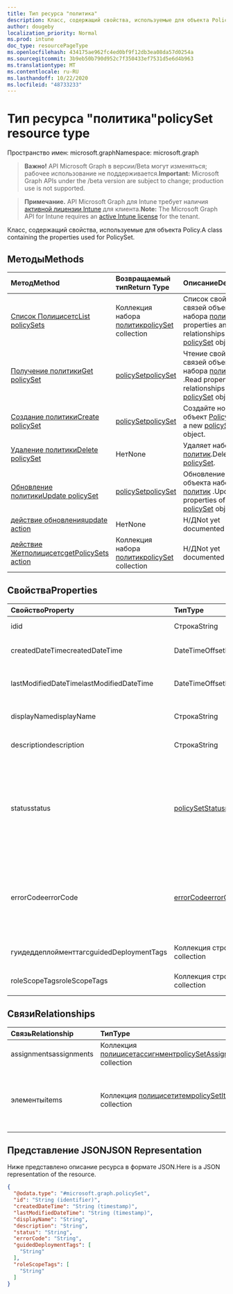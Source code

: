 ```yaml
---
title: Тип ресурса "политика"
description: Класс, содержащий свойства, используемые для объекта Policy.
author: dougeby
localization_priority: Normal
ms.prod: intune
doc_type: resourcePageType
ms.openlocfilehash: 434175ae962fc4ed0bf9f12db3ea08da57d0254a
ms.sourcegitcommit: 3b9eb50b790d952c7f350433ef7531d5e6d4b963
ms.translationtype: MT
ms.contentlocale: ru-RU
ms.lasthandoff: 10/22/2020
ms.locfileid: "48733233"
---
```

# <a name="policyset-resource-type"></a><span data-ttu-id="c786d-103">Тип ресурса "политика"</span><span class="sxs-lookup"><span data-stu-id="c786d-103">policySet resource type</span></span>

<span data-ttu-id="c786d-104">Пространство имен: microsoft.graph</span><span class="sxs-lookup"><span data-stu-id="c786d-104">Namespace: microsoft.graph</span></span>

> <span data-ttu-id="c786d-105">**Важно!** API Microsoft Graph в версии/Beta могут изменяться; рабочее использование не поддерживается.</span><span class="sxs-lookup"><span data-stu-id="c786d-105">**Important:** Microsoft Graph APIs under the /beta version are subject to change; production use is not supported.</span></span>

> <span data-ttu-id="c786d-106">**Примечание.** API Microsoft Graph для Intune требует наличия [активной лицензии Intune](https://go.microsoft.com/fwlink/?linkid=839381) для клиента.</span><span class="sxs-lookup"><span data-stu-id="c786d-106">**Note:** The Microsoft Graph API for Intune requires an [active Intune license](https://go.microsoft.com/fwlink/?linkid=839381) for the tenant.</span></span>

<span data-ttu-id="c786d-107">Класс, содержащий свойства, используемые для объекта Policy.</span><span class="sxs-lookup"><span data-stu-id="c786d-107">A class containing the properties used for PolicySet.</span></span>

## <a name="methods"></a><span data-ttu-id="c786d-108">Методы</span><span class="sxs-lookup"><span data-stu-id="c786d-108">Methods</span></span>
|<span data-ttu-id="c786d-109">Метод</span><span class="sxs-lookup"><span data-stu-id="c786d-109">Method</span></span>|<span data-ttu-id="c786d-110">Возвращаемый тип</span><span class="sxs-lookup"><span data-stu-id="c786d-110">Return Type</span></span>|<span data-ttu-id="c786d-111">Описание</span><span class="sxs-lookup"><span data-stu-id="c786d-111">Description</span></span>|
|:---|:---|:---|
|[<span data-ttu-id="c786d-112">Список Полицисетс</span><span class="sxs-lookup"><span data-stu-id="c786d-112">List policySets</span></span>](../api/intune-policyset-policyset-list.md)|<span data-ttu-id="c786d-113">Коллекция набора [политик](../resources/intune-policyset-policyset.md)</span><span class="sxs-lookup"><span data-stu-id="c786d-113">[policySet](../resources/intune-policyset-policyset.md) collection</span></span>|<span data-ttu-id="c786d-114">Список свойств и связей объектов набора [политик](../resources/intune-policyset-policyset.md) .</span><span class="sxs-lookup"><span data-stu-id="c786d-114">List properties and relationships of the [policySet](../resources/intune-policyset-policyset.md) objects.</span></span>|
|[<span data-ttu-id="c786d-115">Получение политики</span><span class="sxs-lookup"><span data-stu-id="c786d-115">Get policySet</span></span>](../api/intune-policyset-policyset-get.md)|[<span data-ttu-id="c786d-116">policySet</span><span class="sxs-lookup"><span data-stu-id="c786d-116">policySet</span></span>](../resources/intune-policyset-policyset.md)|<span data-ttu-id="c786d-117">Чтение свойств и связей объекта набора [политик](../resources/intune-policyset-policyset.md) .</span><span class="sxs-lookup"><span data-stu-id="c786d-117">Read properties and relationships of the [policySet](../resources/intune-policyset-policyset.md) object.</span></span>|
|[<span data-ttu-id="c786d-118">Создание политики</span><span class="sxs-lookup"><span data-stu-id="c786d-118">Create policySet</span></span>](../api/intune-policyset-policyset-create.md)|[<span data-ttu-id="c786d-119">policySet</span><span class="sxs-lookup"><span data-stu-id="c786d-119">policySet</span></span>](../resources/intune-policyset-policyset.md)|<span data-ttu-id="c786d-120">Создайте новый объект [Policy](../resources/intune-policyset-policyset.md) .</span><span class="sxs-lookup"><span data-stu-id="c786d-120">Create a new [policySet](../resources/intune-policyset-policyset.md) object.</span></span>|
|[<span data-ttu-id="c786d-121">Удаление политики</span><span class="sxs-lookup"><span data-stu-id="c786d-121">Delete policySet</span></span>](../api/intune-policyset-policyset-delete.md)|<span data-ttu-id="c786d-122">Нет</span><span class="sxs-lookup"><span data-stu-id="c786d-122">None</span></span>|<span data-ttu-id="c786d-123">Удаляет набор [политик](../resources/intune-policyset-policyset.md).</span><span class="sxs-lookup"><span data-stu-id="c786d-123">Deletes a [policySet](../resources/intune-policyset-policyset.md).</span></span>|
|[<span data-ttu-id="c786d-124">Обновление политики</span><span class="sxs-lookup"><span data-stu-id="c786d-124">Update policySet</span></span>](../api/intune-policyset-policyset-update.md)|[<span data-ttu-id="c786d-125">policySet</span><span class="sxs-lookup"><span data-stu-id="c786d-125">policySet</span></span>](../resources/intune-policyset-policyset.md)|<span data-ttu-id="c786d-126">Обновление свойств объекта набора [политик](../resources/intune-policyset-policyset.md) .</span><span class="sxs-lookup"><span data-stu-id="c786d-126">Update the properties of a [policySet](../resources/intune-policyset-policyset.md) object.</span></span>|
|[<span data-ttu-id="c786d-127">действие обновления</span><span class="sxs-lookup"><span data-stu-id="c786d-127">update action</span></span>](../api/intune-policyset-policyset-update.md)|<span data-ttu-id="c786d-128">Нет</span><span class="sxs-lookup"><span data-stu-id="c786d-128">None</span></span>|<span data-ttu-id="c786d-129">Н/Д</span><span class="sxs-lookup"><span data-stu-id="c786d-129">Not yet documented</span></span>|
|[<span data-ttu-id="c786d-130">действие Жетполицисетс</span><span class="sxs-lookup"><span data-stu-id="c786d-130">getPolicySets action</span></span>](../api/intune-policyset-policyset-getpolicysets.md)|<span data-ttu-id="c786d-131">Коллекция набора [политик](../resources/intune-policyset-policyset.md)</span><span class="sxs-lookup"><span data-stu-id="c786d-131">[policySet](../resources/intune-policyset-policyset.md) collection</span></span>|<span data-ttu-id="c786d-132">Н/Д</span><span class="sxs-lookup"><span data-stu-id="c786d-132">Not yet documented</span></span>|

## <a name="properties"></a><span data-ttu-id="c786d-133">Свойства</span><span class="sxs-lookup"><span data-stu-id="c786d-133">Properties</span></span>
|<span data-ttu-id="c786d-134">Свойство</span><span class="sxs-lookup"><span data-stu-id="c786d-134">Property</span></span>|<span data-ttu-id="c786d-135">Тип</span><span class="sxs-lookup"><span data-stu-id="c786d-135">Type</span></span>|<span data-ttu-id="c786d-136">Описание</span><span class="sxs-lookup"><span data-stu-id="c786d-136">Description</span></span>|
|:---|:---|:---|
|<span data-ttu-id="c786d-137">id</span><span class="sxs-lookup"><span data-stu-id="c786d-137">id</span></span>|<span data-ttu-id="c786d-138">Строка</span><span class="sxs-lookup"><span data-stu-id="c786d-138">String</span></span>|<span data-ttu-id="c786d-139">Ключ набора политик.</span><span class="sxs-lookup"><span data-stu-id="c786d-139">Key of the PolicySet.</span></span>|
|<span data-ttu-id="c786d-140">createdDateTime</span><span class="sxs-lookup"><span data-stu-id="c786d-140">createdDateTime</span></span>|<span data-ttu-id="c786d-141">DateTimeOffset</span><span class="sxs-lookup"><span data-stu-id="c786d-141">DateTimeOffset</span></span>|<span data-ttu-id="c786d-142">Время создания набора политик.</span><span class="sxs-lookup"><span data-stu-id="c786d-142">Creation time of the PolicySet.</span></span>|
|<span data-ttu-id="c786d-143">lastModifiedDateTime</span><span class="sxs-lookup"><span data-stu-id="c786d-143">lastModifiedDateTime</span></span>|<span data-ttu-id="c786d-144">DateTimeOffset</span><span class="sxs-lookup"><span data-stu-id="c786d-144">DateTimeOffset</span></span>|<span data-ttu-id="c786d-145">Время последнего изменения набора политик.</span><span class="sxs-lookup"><span data-stu-id="c786d-145">Last modified time of the PolicySet.</span></span>|
|<span data-ttu-id="c786d-146">displayName</span><span class="sxs-lookup"><span data-stu-id="c786d-146">displayName</span></span>|<span data-ttu-id="c786d-147">Строка</span><span class="sxs-lookup"><span data-stu-id="c786d-147">String</span></span>|<span data-ttu-id="c786d-148">DisplayName набора политик.</span><span class="sxs-lookup"><span data-stu-id="c786d-148">DisplayName of the PolicySet.</span></span>|
|<span data-ttu-id="c786d-149">description</span><span class="sxs-lookup"><span data-stu-id="c786d-149">description</span></span>|<span data-ttu-id="c786d-150">Строка</span><span class="sxs-lookup"><span data-stu-id="c786d-150">String</span></span>|<span data-ttu-id="c786d-151">Описание набора политик.</span><span class="sxs-lookup"><span data-stu-id="c786d-151">Description of the PolicySet.</span></span>|
|<span data-ttu-id="c786d-152">status</span><span class="sxs-lookup"><span data-stu-id="c786d-152">status</span></span>|[<span data-ttu-id="c786d-153">policySetStatus</span><span class="sxs-lookup"><span data-stu-id="c786d-153">policySetStatus</span></span>](../resources/intune-policyset-policysetstatus.md)|<span data-ttu-id="c786d-154">Состояние проверки или назначения набора политик.</span><span class="sxs-lookup"><span data-stu-id="c786d-154">Validation/assignment status of the PolicySet.</span></span> <span data-ttu-id="c786d-155">Возможные значения: `unknown`, `validating`, `partialSuccess`, `success`, `error`, `notAssigned`.</span><span class="sxs-lookup"><span data-stu-id="c786d-155">Possible values are: `unknown`, `validating`, `partialSuccess`, `success`, `error`, `notAssigned`.</span></span>|
|<span data-ttu-id="c786d-156">errorCode</span><span class="sxs-lookup"><span data-stu-id="c786d-156">errorCode</span></span>|[<span data-ttu-id="c786d-157">errorCode</span><span class="sxs-lookup"><span data-stu-id="c786d-157">errorCode</span></span>](../resources/intune-policyset-errorcode.md)|<span data-ttu-id="c786d-158">Код ошибки (при возникновении ошибки).</span><span class="sxs-lookup"><span data-stu-id="c786d-158">Error code if any occured.</span></span> <span data-ttu-id="c786d-159">Возможные значения: `noError`, `unauthorized`, `notFound`, `deleted`.</span><span class="sxs-lookup"><span data-stu-id="c786d-159">Possible values are: `noError`, `unauthorized`, `notFound`, `deleted`.</span></span>|
|<span data-ttu-id="c786d-160">гуидеддеплойменттагс</span><span class="sxs-lookup"><span data-stu-id="c786d-160">guidedDeploymentTags</span></span>|<span data-ttu-id="c786d-161">Коллекция строк</span><span class="sxs-lookup"><span data-stu-id="c786d-161">String collection</span></span>|<span data-ttu-id="c786d-162">Теги в руководстве по развертыванию</span><span class="sxs-lookup"><span data-stu-id="c786d-162">Tags of the guided deployment</span></span>|
|<span data-ttu-id="c786d-163">roleScopeTags</span><span class="sxs-lookup"><span data-stu-id="c786d-163">roleScopeTags</span></span>|<span data-ttu-id="c786d-164">Коллекция строк</span><span class="sxs-lookup"><span data-stu-id="c786d-164">String collection</span></span>|<span data-ttu-id="c786d-165">RoleScopeTags набора политик</span><span class="sxs-lookup"><span data-stu-id="c786d-165">RoleScopeTags of the PolicySet</span></span>|

## <a name="relationships"></a><span data-ttu-id="c786d-166">Связи</span><span class="sxs-lookup"><span data-stu-id="c786d-166">Relationships</span></span>
|<span data-ttu-id="c786d-167">Связь</span><span class="sxs-lookup"><span data-stu-id="c786d-167">Relationship</span></span>|<span data-ttu-id="c786d-168">Тип</span><span class="sxs-lookup"><span data-stu-id="c786d-168">Type</span></span>|<span data-ttu-id="c786d-169">Описание</span><span class="sxs-lookup"><span data-stu-id="c786d-169">Description</span></span>|
|:---|:---|:---|
|<span data-ttu-id="c786d-170">assignments</span><span class="sxs-lookup"><span data-stu-id="c786d-170">assignments</span></span>|<span data-ttu-id="c786d-171">Коллекция [полицисетассигнмент](../resources/intune-policyset-policysetassignment.md)</span><span class="sxs-lookup"><span data-stu-id="c786d-171">[policySetAssignment](../resources/intune-policyset-policysetassignment.md) collection</span></span>|<span data-ttu-id="c786d-172">Назначения набора политик.</span><span class="sxs-lookup"><span data-stu-id="c786d-172">Assignments of the PolicySet.</span></span>|
|<span data-ttu-id="c786d-173">элементы</span><span class="sxs-lookup"><span data-stu-id="c786d-173">items</span></span>|<span data-ttu-id="c786d-174">Коллекция [полицисетитем](../resources/intune-policyset-policysetitem.md)</span><span class="sxs-lookup"><span data-stu-id="c786d-174">[policySetItem](../resources/intune-policyset-policysetitem.md) collection</span></span>|<span data-ttu-id="c786d-175">Элементы набора политик с максимальным количеством 100.</span><span class="sxs-lookup"><span data-stu-id="c786d-175">Items of the PolicySet with maximum count 100.</span></span>|

## <a name="json-representation"></a><span data-ttu-id="c786d-176">Представление JSON</span><span class="sxs-lookup"><span data-stu-id="c786d-176">JSON Representation</span></span>
<span data-ttu-id="c786d-177">Ниже представлено описание ресурса в формате JSON.</span><span class="sxs-lookup"><span data-stu-id="c786d-177">Here is a JSON representation of the resource.</span></span>
<!-- {
  "blockType": "resource",
  "keyProperty": "id",
  "@odata.type": "microsoft.graph.policySet"
}
-->
``` json
{
  "@odata.type": "#microsoft.graph.policySet",
  "id": "String (identifier)",
  "createdDateTime": "String (timestamp)",
  "lastModifiedDateTime": "String (timestamp)",
  "displayName": "String",
  "description": "String",
  "status": "String",
  "errorCode": "String",
  "guidedDeploymentTags": [
    "String"
  ],
  "roleScopeTags": [
    "String"
  ]
}
```





